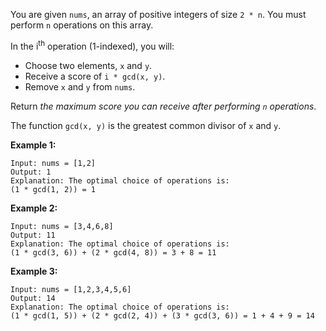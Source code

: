 You are given `nums`, an array of positive integers of size `2 * n`. You must perform `n` operations on this array.

In the i<sup>th</sup> operation (1-indexed), you will:

- Choose two elements, `x` and `y`.
- Receive a score of `i * gcd(x, y)`.
- Remove `x` and `y` from `nums`.

Return _the maximum score you can receive after performing `n` operations_.

The function `gcd(x, y)` is the greatest common divisor of `x` and `y`.

**Example 1:**
```
Input: nums = [1,2]
Output: 1
Explanation: The optimal choice of operations is:
(1 * gcd(1, 2)) = 1
```
**Example 2:**
```
Input: nums = [3,4,6,8]
Output: 11
Explanation: The optimal choice of operations is:
(1 * gcd(3, 6)) + (2 * gcd(4, 8)) = 3 + 8 = 11
```
**Example 3:**
```
Input: nums = [1,2,3,4,5,6]
Output: 14
Explanation: The optimal choice of operations is:
(1 * gcd(1, 5)) + (2 * gcd(2, 4)) + (3 * gcd(3, 6)) = 1 + 4 + 9 = 14
```